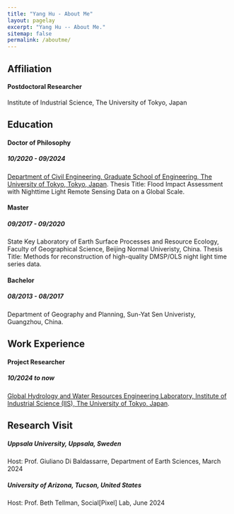 ```yaml
---
title: "Yang Hu - About Me"
layout: pagelay
excerpt: "Yang Hu -- About Me."
sitemap: false
permalink: /aboutme/
---
```

## Affiliation
#### Postdoctoral Researcher
Institute of Industrial Science, The University of Tokyo, Japan

## Education
#### Doctor of Philosophy   
##### 10/2020 - 09/2024   
[Department of Civil Engineering, Graduate School of Engineering, The University of Tokyo, Tokyo, Japan]("https://www.civil.t.u-tokyo.ac.jp/en/"). 
Thesis Title: Flood Impact Assessment with Nighttime Light Remote Sensing Data on a Global Scale.
#### Master
##### 09/2017 - 09/2020
State Key Laboratory of Earth Surface Processes and Resource Ecology, Faculty of Geographical Science, Beijing Normal Univeristy, China.
Thesis Title: Methods for reconstruction of high-quality DMSP/OLS night light time series data.
#### Bachelor
##### 08/2013 - 08/2017
Department of Geography and Planning, Sun-Yat Sen Univeristy, Guangzhou, China.

## Work Experience
#### Project Researcher 
##### 10/2024 to now 
[Global Hydrology and Water Resources Engineering Laboratory, Institute of Industrial Science (IIS), The University of Tokyo, Japan]("https://global-hydrodynamics.github.io/"). 

## Research Visit  
##### Uppsala University, Uppsala, Sweden  
Host: Prof. Giuliano Di Baldassarre,  Department of Earth Sciences, March 2024
##### University of Arizona, Tucson, United States  
Host: Prof. Beth Tellman, Social[Pixel] Lab, June 2024
 
  

